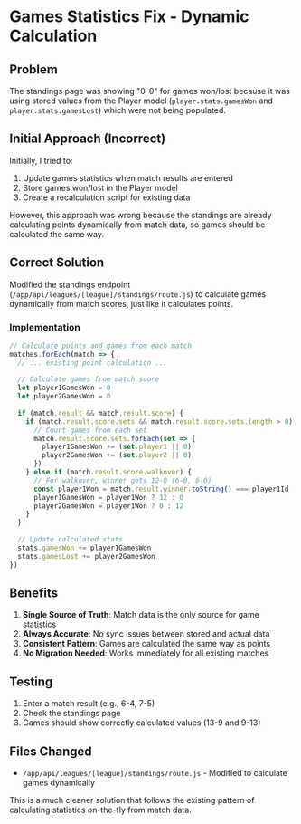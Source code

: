 # Games Statistics Fix - Dynamic Calculation

## Problem

The standings page was showing "0-0" for games won/lost because it was using stored values from the Player model (`player.stats.gamesWon` and `player.stats.gamesLost`) which were not being populated.

## Initial Approach (Incorrect)

Initially, I tried to:
1. Update games statistics when match results are entered
2. Store games won/lost in the Player model
3. Create a recalculation script for existing data

However, this approach was wrong because the standings are already calculating points dynamically from match data, so games should be calculated the same way.

## Correct Solution

Modified the standings endpoint (`/app/api/leagues/[league]/standings/route.js`) to calculate games dynamically from match scores, just like it calculates points.

### Implementation

```javascript
// Calculate points and games from each match
matches.forEach(match => {
  // ... existing point calculation ...
  
  // Calculate games from match score
  let player1GamesWon = 0
  let player2GamesWon = 0
  
  if (match.result && match.result.score) {
    if (match.result.score.sets && match.result.score.sets.length > 0) {
      // Count games from each set
      match.result.score.sets.forEach(set => {
        player1GamesWon += (set.player1 || 0)
        player2GamesWon += (set.player2 || 0)
      })
    } else if (match.result.score.walkover) {
      // For walkover, winner gets 12-0 (6-0, 6-0)
      const player1Won = match.result.winner.toString() === player1Id
      player1GamesWon = player1Won ? 12 : 0
      player2GamesWon = player1Won ? 0 : 12
    }
  }
  
  // Update calculated stats
  stats.gamesWon += player1GamesWon
  stats.gamesLost += player2GamesWon
})
```

## Benefits

1. **Single Source of Truth**: Match data is the only source for game statistics
2. **Always Accurate**: No sync issues between stored and actual data
3. **Consistent Pattern**: Games are calculated the same way as points
4. **No Migration Needed**: Works immediately for all existing matches

## Testing

1. Enter a match result (e.g., 6-4, 7-5)
2. Check the standings page
3. Games should show correctly calculated values (13-9 and 9-13)

## Files Changed

- `/app/api/leagues/[league]/standings/route.js` - Modified to calculate games dynamically

This is a much cleaner solution that follows the existing pattern of calculating statistics on-the-fly from match data.
